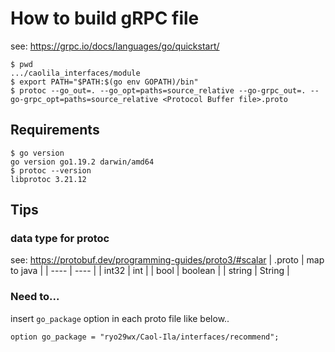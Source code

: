# How to build gRPC file
see: https://grpc.io/docs/languages/go/quickstart/

```
$ pwd
.../caolila_interfaces/module
$ export PATH="$PATH:$(go env GOPATH)/bin"
$ protoc --go_out=. --go_opt=paths=source_relative --go-grpc_out=. --go-grpc_opt=paths=source_relative <Protocol Buffer file>.proto
```

## Requirements
```
$ go version
go version go1.19.2 darwin/amd64
$ protoc --version
libprotoc 3.21.12
```

## Tips
### data type for protoc
see: https://protobuf.dev/programming-guides/proto3/#scalar
| .proto | map to java |
| ---- | ---- |
| int32 | int |
| bool | boolean |
| string | String |

### Need to...
insert `go_package` option in each proto file like below..
```
option go_package = "ryo29wx/Caol-Ila/interfaces/recommend";
```